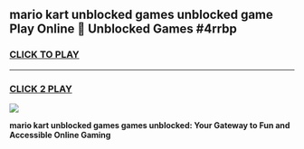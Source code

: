 
## mario kart unblocked games unblocked game Play Online 👋 Unblocked Games #4rrbp
<h3>
<a href="https://premium.freeplayer.one?title=mario_kart_unblocked_games&ref=21F">CLICK TO PLAY</a></h3>
<hr>

<h3>
<a href="https://premium.freeplayer.one?title=mario_kart_unblocked_games&ref=21F">CLICK 2 PLAY</a>
  
</h3>

<a href="https://premium.freeplayer.one?title=mario_kart_unblocked_games&ref=21F/"><img src="https://clearcache.store/games.png"></a>


**mario kart unblocked games games unblocked: Your Gateway to Fun and Accessible Online Gaming**
